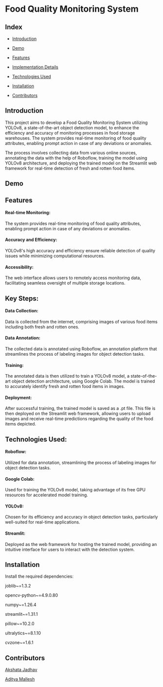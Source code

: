 # Food Quality Monitoring System

## Index

- [Introduction](#introduction)

- [Demo](#demo)

- [Features](#features)

- [Implementation Details](#implementation-details)

- [Technologies Used](#Technologies-Used)

- [Installation](#installation)

- [Contributors](#Contributors)


## Introduction
This project aims to develop a Food Quality Monitoring System utilizing YOLOv8, a state-of-the-art object detection model, to enhance the efficiency and accuracy of monitoring processes in food storage warehouses. The system provides real-time monitoring of food quality attributes, enabling prompt action in case of any deviations or anomalies.

The process involves collecting data from various online sources, annotating the data with the help of Roboflow, training the model using YOLOv8 architecture, and deploying the trained model on the Streamlit web framework for real-time detection of fresh and rotten food items.

<a name="introduction"></a>

## Demo

 

<a name="demo"></a>

## Features

<a name="features"></a>

#### Real-time Monitoring:
The system provides real-time monitoring of food quality attributes, enabling prompt action in case of any deviations or anomalies.

#### Accuracy and Efficiency: 
YOLOv8's high accuracy and efficiency ensure reliable detection of quality issues while minimizing computational resources.

#### Accessibility:
The web interface allows users to remotely access monitoring data, facilitating seamless oversight of multiple storage locations.

## Key Steps:

<a name="implementation-details"></a>

#### Data Collection:
Data is collected from the internet, comprising images of various food items including both fresh and rotten ones.

#### Data Annotation:    
The collected data is annotated using Roboflow, an annotation platform that streamlines the process of labeling images for object detection tasks.

#### Training:
The annotated data is then utilized to train a YOLOv8 model, a state-of-the-art object detection architecture, using Google Colab. The model is trained to accurately identify fresh and rotten food items in images.

#### Deployment:
After successful training, the trained model is saved as a .pt file. This file is then deployed on the Streamlit web framework,  allowing users to upload images and receive real-time predictions regarding the quality of the food items depicted.

## Technologies Used:

<a name="Technologies-Used"></a>

#### Roboflow: 
Utilized for data annotation, streamlining the process of labeling images for object detection tasks.

#### Google Colab: 
Used for training the YOLOv8 model, taking advantage of its free GPU resources for accelerated model training.

#### YOLOv8: 
Chosen for its efficiency and accuracy in object detection tasks, particularly well-suited for real-time applications.

#### Streamlit: 
Deployed as the web framework for hosting the trained model, providing an intuitive interface for users to interact with the detection system.


  ## Installation
  
  Install the required dependencies:
  
joblib~=1.3.2

opencv-python~=4.9.0.80

numpy~=1.26.4

streamlit~=1.31.1

pillow~=10.2.0

ultralytics~=8.1.10

cvzone~=1.6.1

<a name="installation"></a>

  ## Contributors
  
  [Akshata Jadhav](https://github.com/Akshata196)
  
  [Aditya Mallesh](https://github.com/Adiii89)
  
<a name="Contributors"></a>






